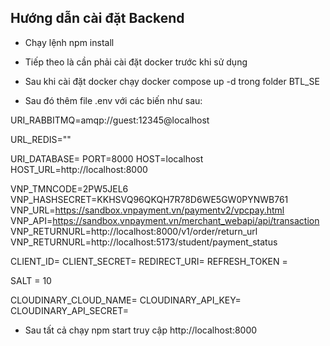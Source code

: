 

## Hướng dẫn cài đặt Backend

- Chạy lệnh npm install

- Tiếp theo là cần phải cài đặt docker trước khi sử dụng

- Sau khi cài đặt docker chạy docker compose up -d trong folder BTL_SE

- Sau đó thêm file .env với các biến như sau:

URI_RABBITMQ=amqp://guest:12345@localhost
<!-- URL của cloud redis -->
URL_REDIS=""

URI_DATABASE=
PORT=8000
HOST=localhost
HOST_URL=http://localhost:8000

VNP_TMNCODE=2PW5JEL6
VNP_HASHSECRET=KKHSVQ96QKQH7R78D6WE5GW0PYNWB761
VNP_URL=https://sandbox.vnpayment.vn/paymentv2/vpcpay.html
VNP_API=https://sandbox.vnpayment.vn/merchant_webapi/api/transaction
VNP_RETURNURL=http://localhost:8000/v1/order/return_url
VNP_RETURNURL=http://localhost:5173/student/payment_status
<!-- Đây là các biến cần thieest trong google api cho nodemailer  -->
CLIENT_ID=
CLIENT_SECRET=
REDIRECT_URI=
REFRESH_TOKEN =

SALT = 10

<!-- các biến cho cloudinary -->
CLOUDINARY_CLOUD_NAME=
CLOUDINARY_API_KEY=
CLOUDINARY_API_SECRET=

- Sau tất cả chạy npm start truy cập http://localhost:8000
